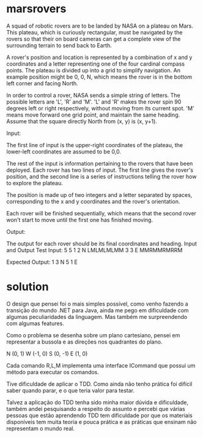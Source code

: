 # marsrovers

A squad of robotic rovers are to be landed by NASA on a plateau on Mars. This plateau, which is curiously rectangular, must be navigated by the rovers so that their on board cameras can get a complete view of the surrounding terrain to send back to Earth.

A rover's position and location is represented by a combination of x and y coordinates and a letter representing one of the four cardinal compass points. The plateau is divided up into a grid to simplify navigation. An example position might be 0, 0, N, which means the rover is in the bottom left corner and facing North.

In order to control a rover, NASA sends a simple string of letters. The possible letters are 'L', 'R' and 'M'. 'L' and 'R' makes the rover spin 90 degrees left or right respectively, without moving from its current spot. 'M' means move forward one grid point, and maintain the same heading.
Assume that the square directly North from (x, y) is (x, y+1).

Input:

The first line of input is the upper-right coordinates of the plateau, the lower-left coordinates are assumed to be 0,0.

The rest of the input is information pertaining to the rovers that have been deployed. Each rover has two lines of input. The first line gives the rover's position, and the second line is a series of instructions telling the rover how to explore the plateau.

The position is made up of two integers and a letter separated by spaces, corresponding to the x and y coordinates and the rover's orientation.

Each rover will be finished sequentially, which means that the second rover won't start to move until the first one has finished moving.

Output:

The output for each rover should be its final coordinates and heading.
Input and Output
Test Input:
5 5
1 2 N
LMLMLMLMM
3 3 E
MMRMMRMRRM

Expected Output:
1 3 N
5 1 E

# solution

O design que pensei foi o mais simples possível, como venho fazendo a transição do mundo .NET para Java, ainda me pego em dificuldade com algumas peculiaridades da linguagem. Mas também me surpreendendo com algumas features.

Como o problema se desenha sobre um plano cartesiano, pensei em representar a bussola e as direções nos quadrantes do plano.

N (0, 1)
W (-1, 0)
S (0, -1)
E (1, 0)

Cada comando R,L,M implementa uma interface ICommand que possui um método para executar os comandos.

Tive dificuldade de aplicar o TDD. Como ainda não tenho prática foi difícil saber quando parar, e o que teria valor para testar.

Talvez a aplicação do TDD tenha sido minha maior dúvida e dificuldade, também andei pesquisando a respeito do assunto e percebi que várias pessoas que estão aprendendo TDD tem dificuldade por que os materiais disponíveis tem muita teoria e pouca prática e as práticas que ensinam não representam o mundo real.
